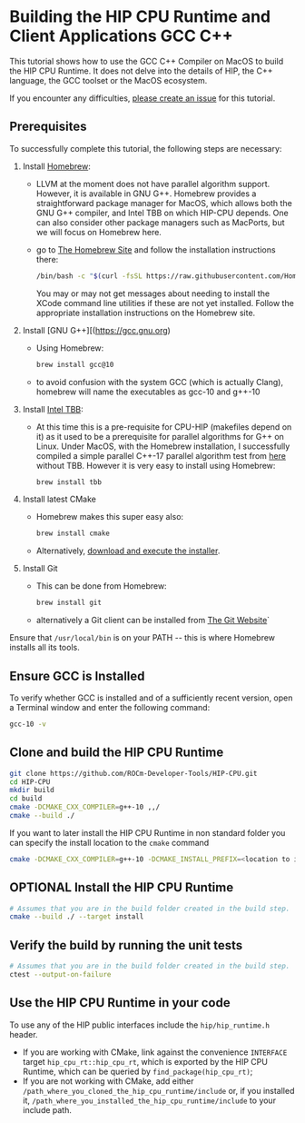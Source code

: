 # Building the HIP CPU Runtime and Client Applications GCC C++ #

This tutorial shows how to use the GCC C++ Compiler on MacOS to
build the HIP CPU Runtime. It does not delve into the details of HIP, the
C++ language, the GCC toolset or the MacOS ecosystem.

If you encounter any difficulties, [please create an issue](https://github.com/ROCm-Developer-Tools/HIP-CPU/issues/new/choose)
for this tutorial.

## Prerequisites ##

To successfully complete this tutorial, the following steps are necessary:

1. Install [Homebrew](https://brew.sh):
   - LLVM at the moment does not have parallel algorithm support. However,
     it is available in GNU G++. Homebrew provides a straightforward package
	 manager for MacOS, which allows both the GNU G++ compiler, and Intel
	 TBB on which HIP-CPU depends. One can also consider other package managers
	 such as MacPorts, but we will focus on Homebrew here.
	 
   - go to [The Homebrew Site](https://brew.sh) and follow the installation 
     instructions there:
	 ```bash
	 /bin/bash -c "$(curl -fsSL https://raw.githubusercontent.com/Homebrew/install/HEAD/install.sh)"
	 ```
	 You may or may not get messages about needing to install the XCode command line
	 utilities if these are not yet installed. Follow the appropriate installation
	 instructions on the Homebrew site.
	 
2. Install [GNU G++][(https://gcc.gnu.org)
	 - Using Homebrew:
	   ```bash
	   brew install gcc@10
	   ```
   - to avoid confusion with the system GCC (which is actually Clang), homebrew will name the
     executables as gcc-10 and g++-10
	 
3. Install [Intel TBB](https://github.com/oneapi-src/oneTBB):
   - At this time this is a pre-requisite for CPU-HIP (makefiles depend on it)
     as it used to be a prerequisite for parallel algorithms for G++ on Linux.
	 Under MacOS, with the Homebrew installation, I successfully compiled a simple
	 parallel C++-17 parallel algorithm test from [here](https://solarianprogrammer.com/2019/05/09/cpp-17-stl-parallel-algorithms-gcc-intel-tbb-linux-macos/)
	 without TBB. However it is very easy to install using Homebrew:
	 ```bash
	 brew install tbb
	 ```
	 
2. Install latest CMake
   - Homebrew makes this super easy also:
     ```bash
     brew install cmake
     ```

   - Alternatively, [download and execute the installer](https://cmake.org/download/).
3. Install Git
   - This can be done from Homebrew:
     ```bash
     brew install git
	 ```
   - alternatively a Git client can be installed from [The Git Website](https://git-scm.com)`
  
Ensure that `/usr/local/bin` is on your PATH -- this is where Homebrew installs all its tools.
 
## Ensure GCC is Installed ##

To verify whether GCC is installed and of a sufficiently recent version, open a
Terminal window and enter the following command:

```bash
gcc-10 -v
```

## Clone and build the HIP CPU Runtime ##

```bash
git clone https://github.com/ROCm-Developer-Tools/HIP-CPU.git
cd HIP-CPU
mkdir build
cd build
cmake -DCMAKE_CXX_COMPILER=g++-10 ,,/
cmake --build ./
```

If you want to later install the HIP CPU Runtime in non standard folder you can
specify the install location to the `cmake` command 

```bash
cmake -DCMAKE_CXX_COMPILER=g++-10 -DCMAKE_INSTALL_PREFIX=<location to install the runtime> 
```

## **OPTIONAL** Install the HIP CPU Runtime ##

```bash
# Assumes that you are in the build folder created in the build step.
cmake --build ./ --target install
```

## Verify the build by running the unit tests ##

```bash
# Assumes that you are in the build folder created in the build step.
ctest --output-on-failure
```

## Use the HIP CPU Runtime in your code ##

To use any of the HIP public interfaces include the `hip/hip_runtime.h` header.

- If you are working with CMake, link against the convenience `INTERFACE` target
  `hip_cpu_rt::hip_cpu_rt`, which is exported by the HIP CPU Runtime, which can
  be queried by `find_package(hip_cpu_rt)`;
- If you are not working with CMake, add either
  `/path_where_you_cloned_the_hip_cpu_runtime/include` or, if you installed it,
  `/path_where_you_installed_the_hip_cpu_runtime/include` to your include path.
